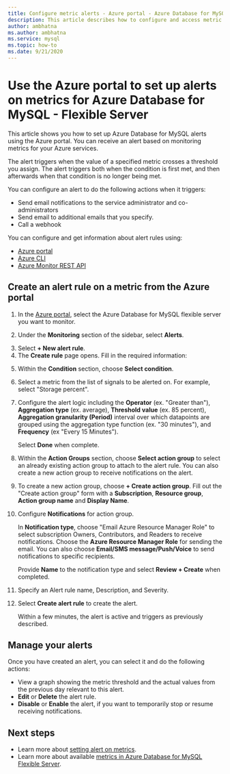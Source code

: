 ```yaml
---
title: Configure metric alerts - Azure portal - Azure Database for MySQL - Flexible Server
description: This article describes how to configure and access metric alerts for Azure Database for MySQL Flexible Server from the Azure portal.
author: ambhatna
ms.author: ambhatna
ms.service: mysql
ms.topic: how-to
ms.date: 9/21/2020
---
```


# Use the Azure portal to set up alerts on metrics for Azure Database for MySQL - Flexible Server 

This article shows you how to set up Azure Database for MySQL alerts using the Azure portal. You can receive an alert based on monitoring metrics for your Azure services.

The alert triggers when the value of a specified metric crosses a threshold you assign. The alert triggers both when the condition is first met, and then afterwards when that condition is no longer being met. 

You can configure an alert to do the following actions when it triggers:
* Send email notifications to the service administrator and co-administrators
* Send email to additional emails that you specify.
* Call a webhook

You can configure and get information about alert rules using:
* [Azure portal](../../azure-monitor/platform/alerts-metric.md#create-with-azure-portal)
* [Azure CLI](../../azure-monitor/platform/alerts-metric.md#with-azure-cli)
* [Azure Monitor REST API](https://docs.microsoft.com/rest/api/monitor/metricalerts)

## Create an alert rule on a metric from the Azure portal
1. In the [Azure portal](https://portal.azure.com/), select the Azure Database for MySQL flexible server you want to monitor.

2. Under the **Monitoring** section of the sidebar, select **Alerts**.
 <!---![Select Alert Rules](./media/howto-alert-on-metric/2-alert-rules.png)--->
3. Select **+ New alert rule**.
4. The **Create rule** page opens. Fill in the required information:

 <!-- ![Add metric alert form](./media/howto-alert-on-metric/4-add-rule-form.png)-->

5. Within the **Condition** section, choose **Select condition**.

6. Select a metric from the list of signals to be alerted on. For example, select "Storage percent".
  <!-- ![Select metric](./media/howto-alert-on-metric/6-configure-signal-logic.png)-->
7. Configure the alert logic including the **Operator** (ex. "Greater than"), **Aggregation type** (ex. average), **Threshold value** (ex. 85 percent), **Aggregation granularity (Period)** interval over which datapoints are grouped using the aggregation type function (ex. "30 minutes"), and **Frequency** (ex "Every 15 Minutes").
   
   Select **Done** when complete.

   <!--![Select metric](./media/howto-alert-on-metric/7-set-threshold-time.png)-->

8.  Within the **Action Groups** section, choose **Select action group** to select an already existing action group to attach to the alert rule. You can also create a new action group to receive notifications on the alert.

9.  To create a new action group, choose **+ Create action group**. Fill out the "Create action group" form with a **Subscription**, **Resource group**, **Action group name** and **Display Name**.

10. Configure **Notifications** for action group.
    
    In **Notification type**, choose "Email Azure Resource Manager Role" to select subscription Owners, Contributors, and Readers to receive notifications. Choose the **Azure Resource Manager Role** for sending the email.
    You can also choose **Email/SMS message/Push/Voice** to send notifications to specific recipients.

    Provide **Name** to the notification type and select **Review + Create** when completed.

    <!--![Action group](./media/howto-alert-on-metric/10-action-group-type.png)-->

11. Specify an Alert rule name, Description, and Severity.

    <!--![Action group](./media/howto-alert-on-metric/11-name-description-severity.png)-->

12. Select **Create alert rule** to create the alert.

    Within a few minutes, the alert is active and triggers as previously described.

## Manage your alerts
Once you have created an alert, you can select it and do the following actions:

* View a graph showing the metric threshold and the actual values from the previous day relevant to this alert.
* **Edit** or **Delete** the alert rule.
* **Disable** or **Enable** the alert, if you want to temporarily stop or resume receiving notifications.


## Next steps
- Learn more about [setting alert on metrics](../../azure-monitor/platform/alerts-metric.md).
- Learn more about available [metrics in Azure Database for MySQL Flexible Server](./concepts-monitoring.md).
